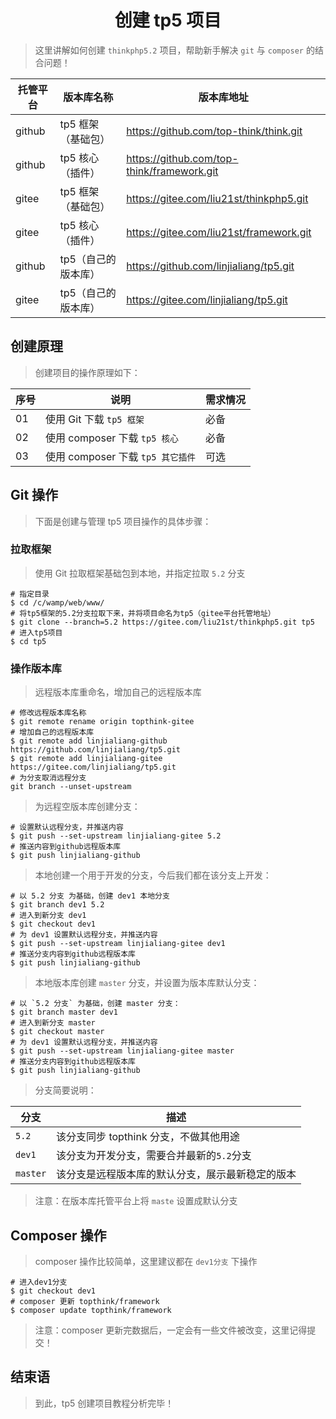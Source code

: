 # <center>创建 tp5 项目</center>

> 这里讲解如何创建 `thinkphp5.2` 项目，帮助新手解决 `git` 与 `composer` 的结合问题！

| 托管平台 | 版本库名称          | 版本库地址                                 |
| -------- | ------------------- | ------------------------------------------ |
| github   | tp5 框架（基础包）  | https://github.com/top-think/think.git     |
| github   | tp5 核心（插件）    | https://github.com/top-think/framework.git |
| gitee    | tp5 框架（基础包）  | https://gitee.com/liu21st/thinkphp5.git    |
| gitee    | tp5 核心（插件）    | https://gitee.com/liu21st/framework.git    |
| github   | tp5（自己的版本库） | https://github.com/linjialiang/tp5.git     |
| gitee    | tp5（自己的版本库） | https://gitee.com/linjialiang/tp5.git      |

## 创建原理

> 创建项目的操作原理如下：

| 序号 | 说明                              | 需求情况 |
| ---- | --------------------------------- | -------- |
| 01   | 使用 Git 下载 `tp5 框架`          | 必备     |
| 02   | 使用 composer 下载 `tp5 核心`     | 必备     |
| 03   | 使用 composer 下载 `tp5 其它插件` | 可选     |

## Git 操作

> 下面是创建与管理 tp5 项目操作的具体步骤：

### 拉取框架

> 使用 Git 拉取框架基础包到本地，并指定拉取 `5.2` 分支

```shell
# 指定目录
$ cd /c/wamp/web/www/
# 将tp5框架的5.2分支拉取下来，并将项目命名为tp5（gitee平台托管地址）
$ git clone --branch=5.2 https://gitee.com/liu21st/thinkphp5.git tp5
# 进入tp5项目
$ cd tp5
```

### 操作版本库

> 远程版本库重命名，增加自己的远程版本库

```shell
# 修改远程版本库名称
$ git remote rename origin topthink-gitee
# 增加自己的远程版本库
$ git remote add linjialiang-github https://github.com/linjialiang/tp5.git
$ git remote add linjialiang-gitee https://gitee.com/linjialiang/tp5.git
# 为分支取消远程分支
git branch --unset-upstream
```

> 为远程空版本库创建分支：

```shell
# 设置默认远程分支，并推送内容
$ git push --set-upstream linjialiang-gitee 5.2
# 推送内容到github远程版本库
$ git push linjialiang-github
```

> 本地创建一个用于开发的分支，今后我们都在该分支上开发：

```shell
# 以 5.2 分支 为基础，创建 dev1 本地分支
$ git branch dev1 5.2
# 进入到新分支 dev1
$ git checkout dev1
# 为 dev1 设置默认远程分支，并推送内容
$ git push --set-upstream linjialiang-gitee dev1
# 推送分支内容到github远程版本库
$ git push linjialiang-github
```

> 本地版本库创建 `master` 分支，并设置为版本库默认分支：

```shell
# 以 `5.2 分支` 为基础，创建 master 分支：
$ git branch master dev1
# 进入到新分支 master
$ git checkout master
# 为 dev1 设置默认远程分支，并推送内容
$ git push --set-upstream linjialiang-gitee master
# 推送分支内容到github远程版本库
$ git push linjialiang-github
```

> 分支简要说明：

| 分支     | 描述                                             |
| -------- | ------------------------------------------------ |
| `5.2`    | 该分支同步 topthink 分支，不做其他用途           |
| `dev1`   | 该分支为开发分支，需要合并最新的`5.2`分支        |
| `master` | 该分支是远程版本库的默认分支，展示最新稳定的版本 |

> 注意：在版本库托管平台上将 `maste` 设置成默认分支

## Composer 操作

> composer 操作比较简单，这里建议都在 `dev1分支` 下操作

```shell
# 进入dev1分支
$ git checkout dev1
# composer 更新 topthink/framework
$ composer update topthink/framework
```

> 注意：composer 更新完数据后，一定会有一些文件被改变，这里记得提交！

## 结束语

> 到此，tp5 创建项目教程分析完毕！
